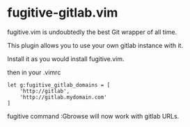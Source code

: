 # fugitive-gitlab.vim

fugitive.vim is undoubtedly the best Git wrapper of all time.

This plugin allows you to use your own gitlab instance with it.

Install it as you would install fugitive.vim.

then in your .vimrc

    let g:fugitive_gitlab_domains = [
        'http://gitlab',
        'http://gitlab.mydomain.com'
    ]

fugitive command :Gbrowse will now work with gitlab URLs.
